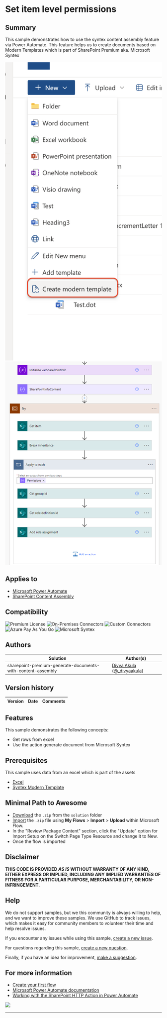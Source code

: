 # Set item level permissions

## Summary

This sample demonstrates how to use the syntex content assembly feature via Power Automate. This feature helps us to create documents based on Modern Templates which is part of SharePoint Premium aka. Microsoft Syntex

![picture of the sample](./assets/ModernTemplate.png)
![picture of the sample](./assets/flow-overview.png)

## Applies to

* [Microsoft Power Automate](https://docs.microsoft.com/power-automate/)
* [SharePoint Content Assembly](https://learn.microsoft.com/en-us/microsoft-365/syntex/content-assembly)

## Compatibility

![Premium License](https://img.shields.io/badge/Premium%20License-Not%20Required-green.svg "Premium license not required")
![On-Premises Connectors](https://img.shields.io/badge/On--Premises%20Connectors-No-green.svg "Does not use on-premise connectors")
![Custom Connectors](https://img.shields.io/badge/Custom%20Connectors-Not%20Required-green.svg "Does not use custom connectors")
![Azure Pay As You Go](https://img.shields.io/badge/Azure%20Pay%20As%20You%20Go-Required-green.svg "Uses Pay as you go subscription")
![Microsoft Syntex](https://img.shields.io/badge/Microsoft%20Syntex-Required-green.svg "Uses Pay as you go subscription")

## Authors

Solution|Author(s)
--------|---------
sharepoint-premium-generate-documents-with-content-assembly | [Divya Akula](https://github.com/divya-akula) ([@_divyaakula](https://twitter.com/_divyaakula_))

## Version history

Version|Date|Comments
-------|----|--------

## Features

This sample demonstrates the following concepts:

* Get rows from excel
* Use the action generate document from Microsoft Syntex

## Prerequisites

This sample uses data from an excel which is part of the assets
* [Excel](assets/SalaryHikesFromExcel.xlsx)   
* [Syntex Modern Template](assets/DummySalaryIncrementLetter.docx) 
  
## Minimal Path to Awesome

* [Download](solution/GenerateDocumentsWithContentAssembly.zip) the `.zip` from the `solution` folder
* [Import](https://flow.microsoft.com/en-us/blog/import-export-bap-packages/) the `.zip` file using **My Flows** > **Import** > **Upload** within Microsoft Flow.
* In the "Review Package Content" section, click the "Update" option for Import Setup on the Switch Page Type Resource and change it to New.
* Once the flow is imported 

## Disclaimer

**THIS CODE IS PROVIDED *AS IS* WITHOUT WARRANTY OF ANY KIND, EITHER EXPRESS OR IMPLIED, INCLUDING ANY IMPLIED WARRANTIES OF FITNESS FOR A PARTICULAR PURPOSE, MERCHANTABILITY, OR NON-INFRINGEMENT.**

## Help

We do not support samples, but we this community is always willing to help, and we want to improve these samples. We use GitHub to track issues, which makes it easy for  community members to volunteer their time and help resolve issues.

If you encounter any issues while using this sample, [create a new issue](https://github.com/pnp/powerautomate-samples/issues/new?assignees=&labels=Needs%3A+Triage+%3Amag%3A%2Ctype%3Abug-suspected&template=bug-report.yml&sample=YOURSAMPLENAME&authors=@YOURGITHUBUSERNAME&title=YOURSAMPLENAME%20-%20).

For questions regarding this sample, [create a new question](https://github.com/pnp/powerautomate-samples/issues/new?assignees=&labels=Needs%3A+Triage+%3Amag%3A%2Ctype%3Abug-suspected&template=question.yml&sample=YOURSAMPLENAME&authors=@YOURGITHUBUSERNAME&title=YOURSAMPLENAME%20-%20).

Finally, if you have an idea for improvement, [make a suggestion](https://github.com/pnp/powerautomate-samples/issues/new?assignees=&labels=Needs%3A+Triage+%3Amag%3A%2Ctype%3Abug-suspected&template=suggestion.yml&sample=YOURSAMPLENAME&authors=@YOURGITHUBUSERNAME&title=YOURSAMPLENAME%20-%20).

## For more information

- [Create your first flow](https://docs.microsoft.com/en-us/power-automate/getting-started#create-your-first-flow)
- [Microsoft Power Automate documentation](https://docs.microsoft.com/en-us/power-automate/)
- [Working with the SharePoint HTTP Action in Power Automate](https://docs.microsoft.com/en-us/sharepoint/dev/business-apps/power-automate/guidance/working-with-send-sp-http-request)


<img src="https://telemetry.sharepointpnp.com/powerautomate-samples/samples/readme-template" />

---
